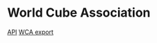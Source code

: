 # World Cube Association

[API](https://wca-rest-api.robiningelbrecht.be)
[WCA export](https://www.worldcubeassociation.org/export/results)
